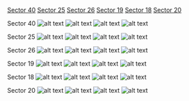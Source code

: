 [Sector 40](#sector40)
[Sector 25](#sector25)
[Sector 26](#sector26)
[Sector 19](#sector19)
[Sector 18](#sector18)
[Sector 20](#sector20)

<a name = "sector40"></a>
Sector 40
![alt text](/images/XO-7_Sector_40/XO-7_Sector_40_a_TimeSeries.png)
![alt text](/images/XO-7_Sector_40/XO-7_Sector_40_b_FoldedLightCurve.png)
![alt text](/images/XO-7_Sector_40/XO-7_Sector_40_b_IndividualTransitsWithFit.png)
![alt text](/images/XO-7_Sector_40/XO-7_Sector_40_c_TimingResiduals.png)

<a name = "sector25"></a>
Sector 25
![alt text](/images/XO-7_Sector_25/XO-7_Sector_25_a_TimeSeries.png)
![alt text](/images/XO-7_Sector_25/XO-7_Sector_25_b_FoldedLightCurve.png)
![alt text](/images/XO-7_Sector_25/XO-7_Sector_25_b_IndividualTransitsWithFit.png)
![alt text](/images/XO-7_Sector_25/XO-7_Sector_25_c_TimingResiduals.png)

<a name = "sector26"></a>
Sector 26
![alt text](/images/XO-7_Sector_26/XO-7_Sector_26_a_TimeSeries.png)
![alt text](/images/XO-7_Sector_26/XO-7_Sector_26_b_FoldedLightCurve.png)
![alt text](/images/XO-7_Sector_26/XO-7_Sector_26_b_IndividualTransitsWithFit.png)
![alt text](/images/XO-7_Sector_26/XO-7_Sector_26_c_TimingResiduals.png)

<a name = "sector19"></a>
Sector 19
![alt text](/images/XO-7_Sector_19/XO-7_Sector_19_a_TimeSeries.png)
![alt text](/images/XO-7_Sector_19/XO-7_Sector_19_b_FoldedLightCurve.png)
![alt text](/images/XO-7_Sector_19/XO-7_Sector_19_b_IndividualTransitsWithFit.png)
![alt text](/images/XO-7_Sector_19/XO-7_Sector_19_c_TimingResiduals.png)

<a name = "sector18"></a>
Sector 18
![alt text](/images/XO-7_Sector_18/XO-7_Sector_18_a_TimeSeries.png)
![alt text](/images/XO-7_Sector_18/XO-7_Sector_18_b_FoldedLightCurve.png)
![alt text](/images/XO-7_Sector_18/XO-7_Sector_18_b_IndividualTransitsWithFit.png)
![alt text](/images/XO-7_Sector_18/XO-7_Sector_18_c_TimingResiduals.png)

<a name = "sector20"></a>
Sector 20
![alt text](/images/XO-7_Sector_20/XO-7_Sector_20_a_TimeSeries.png)
![alt text](/images/XO-7_Sector_20/XO-7_Sector_20_b_FoldedLightCurve.png)
![alt text](/images/XO-7_Sector_20/XO-7_Sector_20_b_IndividualTransitsWithFit.png)
![alt text](/images/XO-7_Sector_20/XO-7_Sector_20_c_TimingResiduals.png)

